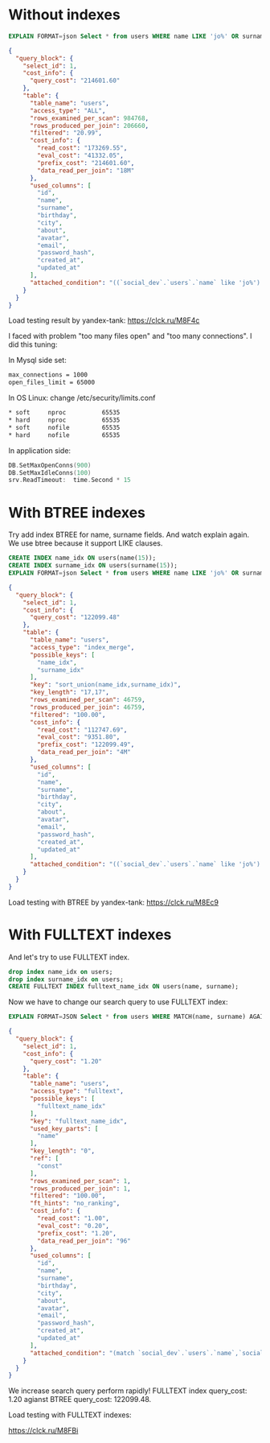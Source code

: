 # Without indexes
```sql 
EXPLAIN FORMAT=json Select * from users WHERE name LIKE 'jo%' OR surname LIKE 'jo%';
```
```json
{
  "query_block": {
    "select_id": 1,
    "cost_info": {
      "query_cost": "214601.60"
    },
    "table": {
      "table_name": "users",
      "access_type": "ALL",
      "rows_examined_per_scan": 984768,
      "rows_produced_per_join": 206660,
      "filtered": "20.99",
      "cost_info": {
        "read_cost": "173269.55",
        "eval_cost": "41332.05",
        "prefix_cost": "214601.60",
        "data_read_per_join": "18M"
      },
      "used_columns": [
        "id",
        "name",
        "surname",
        "birthday",
        "city",
        "about",
        "avatar",
        "email",
        "password_hash",
        "created_at",
        "updated_at"
      ],
      "attached_condition": "((`social_dev`.`users`.`name` like 'jo%') or (`social_dev`.`users`.`surname` like 'jo%'))"
    }
  }
}
```
Load testing result by yandex-tank:
https://clck.ru/M8F4c

I faced with problem "too many files open" and "too many connections".
I did this tuning:

In Mysql side set:
```bash
max_connections = 1000
open_files_limit = 65000
```
In OS Linux:
change /etc/security/limits.conf
```bash
* soft     nproc          65535
* hard     nproc          65535
* soft     nofile         65535
* hard     nofile         65535
```
In application side:
```go
DB.SetMaxOpenConns(900)
DB.SetMaxIdleConns(100)
srv.ReadTimeout:  time.Second * 15
```

# With BTREE indexes
Try add index BTREE for name, surname fields. And watch explain again. We use btree because it support LIKE clauses.
```sql
CREATE INDEX name_idx ON users(name(15));
CREATE INDEX surname_idx ON users(surname(15));
EXPLAIN FORMAT=json Select * from users WHERE name LIKE 'jo%' OR surname LIKE 'jo%';
```
```json
{
  "query_block": {
    "select_id": 1,
    "cost_info": {
      "query_cost": "122099.48"
    },
    "table": {
      "table_name": "users",
      "access_type": "index_merge",
      "possible_keys": [
        "name_idx",
        "surname_idx"
      ],
      "key": "sort_union(name_idx,surname_idx)",
      "key_length": "17,17",
      "rows_examined_per_scan": 46759,
      "rows_produced_per_join": 46759,
      "filtered": "100.00",
      "cost_info": {
        "read_cost": "112747.69",
        "eval_cost": "9351.80",
        "prefix_cost": "122099.49",
        "data_read_per_join": "4M"
      },
      "used_columns": [
        "id",
        "name",
        "surname",
        "birthday",
        "city",
        "about",
        "avatar",
        "email",
        "password_hash",
        "created_at",
        "updated_at"
      ],
      "attached_condition": "((`social_dev`.`users`.`name` like 'jo%') or (`social_dev`.`users`.`surname` like 'jo%'))"
    }
  }
} 
```
Load testing with BTREE by yandex-tank:
https://clck.ru/M8Ec9

# With FULLTEXT indexes
And let's try to use FULLTEXT index.
```sql
drop index name_idx on users;
drop index surname_idx on users;
CREATE FULLTEXT INDEX fulltext_name_idx ON users(name, surname);
```
Now we have to change our search query to use FULLTEXT index:
```sql
EXPLAIN FORMAT=JSON Select * from users WHERE MATCH(name, surname) AGAINST ('+jo*' IN BOOLEAN MODE);
```
```json
{
  "query_block": {
    "select_id": 1,
    "cost_info": {
      "query_cost": "1.20"
    },
    "table": {
      "table_name": "users",
      "access_type": "fulltext",
      "possible_keys": [
        "fulltext_name_idx"
      ],
      "key": "fulltext_name_idx",
      "used_key_parts": [
        "name"
      ],
      "key_length": "0",
      "ref": [
        "const"
      ],
      "rows_examined_per_scan": 1,
      "rows_produced_per_join": 1,
      "filtered": "100.00",
      "ft_hints": "no_ranking",
      "cost_info": {
        "read_cost": "1.00",
        "eval_cost": "0.20",
        "prefix_cost": "1.20",
        "data_read_per_join": "96"
      },
      "used_columns": [
        "id",
        "name",
        "surname",
        "birthday",
        "city",
        "about",
        "avatar",
        "email",
        "password_hash",
        "created_at",
        "updated_at"
      ],
      "attached_condition": "(match `social_dev`.`users`.`name`,`social_dev`.`users`.`surname` against ('+jo*' in boolean mode))"
    }
  }
}
```
We increase search query perform rapidly! FULLTEXT index query_cost: 1.20 agianst BTREE query_cost: 122099.48.

Load testing with FULLTEXT indexes:

https://clck.ru/M8FBi

